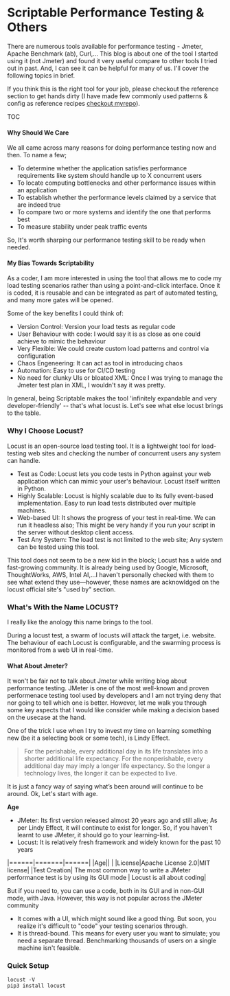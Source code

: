 # Scriptable Performance Testing & Others
There are numerous tools available for performance testing - Jmeter, Apache Benchmark (ab), Curl,... This blog is about one of the tool I started using it (not Jmeter) and found it very useful compare to other tools I tried out in past. And, I can see it can be helpful for many of us. I'll cover the following topics in brief. 

If you think this is the right tool for your job, please checkout the reference section to get hands dirty (I have made few commonly used patterns & config as reference recipes [checkout myrepo](https://github.com/krishnam-eng/load-testing)).

TOC

#### Why Should We Care
We all came across many reasons for doing performance testing now and then. To name a few;

- To determine whether the application satisfies performance requirements like system should handle up to X concurrent users
- To locate computing bottlenecks and other performance issues within an application
- To establish whether the performance levels claimed by a service that are indeed true
- To compare two or more systems and identify the one that performs best
- To measure stability under peak traffic events

So, It's worth sharping our performance testing skill to be ready when needed.

#### My Bias Towards Scriptability
As a coder, I am more interested in using the tool that allows me to code my load testing scenarios rather than using a point-and-click interface. Once it is coded, it is reusable and can be integrated as part of automated testing, and many more gates will be opened.

Some of the key benefits I could think of:
  - Version Control: Version your load tests as regular code
  - User Behaviour with code: I would say it is as close as one could achieve to mimic the behaviour
  - Very Flexible: We could create custom load patterns and control via configuration
  - Chaos Engeneering: It can act as tool in introducing chaos
  - Automation: Easy to use for CI/CD testing
  - No need for clunky UIs or bloated XML: Once I was trying to manage the Jmeter test plan in XML, I wouldn't say it was pretty. 

In general, being Scriptable makes the tool 'infinitely expandable and very developer-friendly' -- that's what locust is. Let's see what else locust brings to the table. 

### Why I Choose Locust?
Locust is an open-source load testing tool. It is a lightweight tool for load-testing web sites and checking the number of concurrent users any system can handle.

- Test as Code: Locust lets you code tests in Python against your web application which can mimic your user's behaviour. Locust itself written in Python.
- Highly Scalable: Locust is highly scalable due to its fully event-based implementation. Easy to run load tests distributed over multiple machines.
- Web-based UI: It shows the progress of your test in real-time. We can run it headless also; This might be very handy if you run your script in the server without desktop client access. 
- Test Any System: The load test is not limited to the web site; Any system can be tested using this tool. 

This tool does not seem to be a new kid in the block; Locust has a wide and fast-growing community. It is already being used by Google, Microsoft, ThoughtWorks, AWS, Intel AI,...I haven't personally checked with them to see what extend they use—however, these names are acknowldged on the locust official site's "used by" section.

### What's With the Name LOCUST?
I really like the anology this name brings to the tool.

During a locust test, a swarm of locusts will attack the target, i.e. website. The behaviour of each Locust is configurable, and the swarming process is monitored from a web UI in real-time.

#### What About Jmeter?
It won't be fair not to talk about Jmeter while writing blog about performance testing. JMeter is one of the most well-known and proven performenace testing tool used by developers and I am not trying deny that nor going to tell which one is better. However, let me walk you through some key aspects that I would like consider while making a decision based on the usecase at the hand.

One of the trick I use when I try to invest my time on learning something new (be it a selecting book or some tech), is Lindy Effect.

> For the perishable, every additional day in its life translates into a shorter additional life expectancy. For the nonperishable, every additional day may imply a longer life expectancy. So the longer a technology lives, the longer it can be expected to live.

It is just a fancy way of saying what’s been around will continue to be around. Ok, Let's start with age. 

**Age**
- JMeter: Its first version released almost 20 years ago and still alive; As per Lindy Effect, it will continute to exist for longer. So, if you haven't learnt to use JMeter, it should go to your learning-list.
- Locust: It is relatively fresh framework and widely known for the past 10 years

|======|=======|======|
|Age|| |
|License|Apache License 2.0|MIT license|
|Test Creation| The most common way to write a JMeter performance test is by using its GUI mode | Locust is all about coding|

But if you need to, you can use a code, both in its GUI and in non-GUI mode, with Java. However, this way is not popular across the JMeter community

- It comes with a UI, which might sound like a good thing. But soon, you realize it's difficult to "code" your testing scenarios through.
- It is thread-bound. This means for every user you want to simulate; you need a separate thread. Benchmarking thousands of users on a single machine isn't feasible.

### Quick Setup

```
locust -V
pip3 install locust
```
